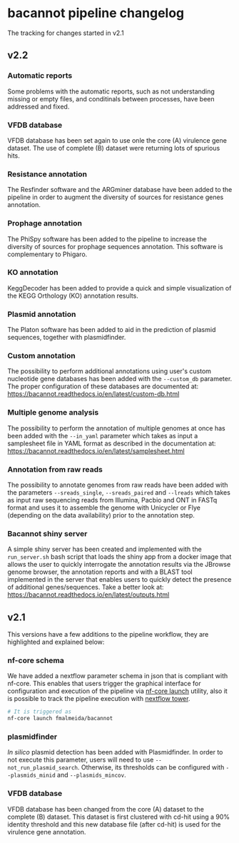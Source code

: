 # bacannot pipeline changelog

The tracking for changes started in v2.1

## v2.2

### Automatic reports

Some problems with the automatic reports, such as not understanding missing or empty files, and conditinals between processes, have been addressed and fixed.

### VFDB database

VFDB database has been set again to use onle the core (A) virulence gene dataset. The use of complete (B) dataset were returning lots of spurious hits.

### Resistance annotation

The Resfinder software and the ARGminer database have been added to the pipeline in order to augment the diversity of sources for resistance genes annotation.

### Prophage annotation

The PhiSpy software has been added to the pipeline to increase the diversity of sources for prophage sequences annotation. This software is complementary to Phigaro.

### KO annotation

KeggDecoder has been added to provide a quick and simple visualization of the KEGG Orthology (KO) annotation results.

### Plasmid annotation

The Platon software has been added to aid in the prediction of plasmid sequences, together with plasmidfinder.

### Custom annotation

The possibility to perform additional annotations using user's custom nucleotide gene databases has been added with the `--custom_db` parameter. The proper configuration of these databases are documented at: https://bacannot.readthedocs.io/en/latest/custom-db.html

### Multiple genome analysis

The possibility to perform the annotation of multiple genomes at once has been added with the `--in_yaml` parameter which takes as input a samplesheet file in YAML format as described in the documentation at: https://bacannot.readthedocs.io/en/latest/samplesheet.html

### Annotation from raw reads

The possibility to annotate genomes from raw reads have been added with the parameters `--sreads_single`, `--sreads_paired` and `--lreads` which takes as input raw sequencing reads from Illumina, Pacbio and ONT in FASTq format and uses it to assemble the genome with Unicycler or Flye (depending on the data availability) prior to the annotation step.

### Bacannot shiny server

A simple shiny server has been created and implemented with the `run_server.sh` bash script that loads the shiny app from a docker image that allows the user to quickly interrogate the annotation results via the JBrowse genome browser, the annotation reports and with a BLAST tool implemented in the server that enables users to quickly detect the presence of additional genes/sequences. Take a better look at: https://bacannot.readthedocs.io/en/latest/outputs.html

## v2.1

This versions have a few additions to the pipeline workflow, they are highlighted and explained below:

### nf-core schema

We have added a nextflow parameter schema in json that is compliant with nf-core. This enables that users trigger the graphical interface for configuration and execution of the pipeline via [nf-core launch](https://nf-co.re/launch) utility, also it is possible to track the pipeline execution with [nextflow tower](https://tower.nf/).

```bash
# It is triggered as
nf-core launch fmalmeida/bacannot
```

### plasmidfinder

_In silico_ plasmid detection has been added with Plasmidfinder. In order to not execute this parameter, users will need to use `--not_run_plasmid_search`. Otherwise, its thresholds can be configured with `--plasmids_minid` and `--plasmids_mincov`.

### VFDB database

VFDB database has been changed from the core (A) dataset to the complete (B) dataset. This dataset is first clustered with cd-hit using a 90% identity threshold and this new database file (after cd-hit) is used for the virulence gene annotation.
